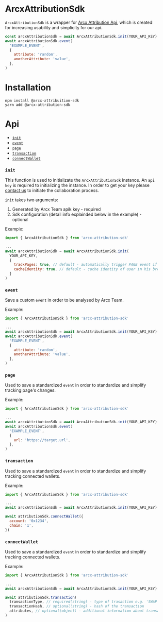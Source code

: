 # ArcxAttributionSdk

`ArcxAttributionSdk` is a wrapper for [Arcx Attribution Api](https://docs.arcx.money/#tag--analytics), which is created for increasing usability and simplicity for our api.

```js
const arcxAttributionSdk = await ArcxAttributionSdk.init(YOUR_API_KEY)
await arcxAttributionSdk.event(
  'EXAMPLE_EVENT',
  {
    attribute: 'random',
    anotherAttribute: 'value',
  },
)
```

# Installation

```cli
npm install @arcx-attribuition-sdk
yarn add @arcx-attribution-sdk
```

# Api

- [`init`](#init)
- [`event`](#event)
- [`page`](#page)
- [`transaction`](#transaction)
- [`connectWallet`](#connectWallet)

### `init`

This function is used to initializate the `ArcxAttributionSdk` instance. An `api key` is required to initializing the instance. In order to get your key please [contact us](https://discord.gg/hfrbGzPyK8) to initiate the collaboration process.

`init` takes two arguments:

1. Generated by Arcx Team apik key - required
2. Sdk configuration (detail info explainded below in the example) - optional

Example:

```javascript
import { ArcxAttributionSdk } from 'arcx-attribution-sdk'

...
await arcxAttributionSdk = await ArcxAttributionSdk.init(
  YOUR_API_KEY, 
  {
    trackPages: true, // default - automatically trigger PAGE event if url changed after click
    cacheIdentity: true, // default - cache identity of user in his browser's local storage
  }
)
```

### `event`

Save a custom `event` in order to be analysed by Arcx Team.

Example:

```javascript
import { ArcxAttributionSdk } from 'arcx-attribution-sdk'

...
await arcxAttributionSdk = await ArcxAttributionSdk.init(YOUR_API_KEY)
await arcxAttributionSdk.event(
  'EXAMPLE_EVENT',
  {
    attribute: 'random',
    anotherAttribute: 'value',
  },
)
```

### `page`

Used to save a standardized `event` in order to standardize and simplify tracking page's changes.

Example:

```javascript
import { ArcxAttributionSdk } from 'arcx-attribution-sdk'

...
await arcxAttributionSdk = await ArcxAttributionSdk.init(YOUR_API_KEY)
await arcxAttributionSdk.event(
  'EXAMPLE_EVENT',
  {
    url: 'https://target.url',
  },
)
```

### `transaction`

Used to save a standardized `event` in order to standardize and simplify tracking connected wallets.

Example:

```javascript
import { ArcxAttributionSdk } from 'arcx-attribution-sdk'

...
await arcxAttributionSdk = await ArcxAttributionSdk.init(YOUR_API_KEY)

await attributionSdk.connectWallet({
  account: '0x1234',
  chain: '1',
})
```

### `connectWallet`

Used to save a standardized `event` in order to standardize and simplify tracking connected wallets.

Example:

```javascript
import { ArcxAttributionSdk } from 'arcx-attribution-sdk'

...
await arcxAttributionSdk = await ArcxAttributionSdk.init(YOUR_API_KEY)

await attributionSdk.transaction(
  transactionType, // required(string) - type of trasaction e.g. 'SWAP', 'STAKE'...
  transactionHash, // optional(string) - hash of the transaction
  attributes, // optional(object) - additional information about transaction
)
```

